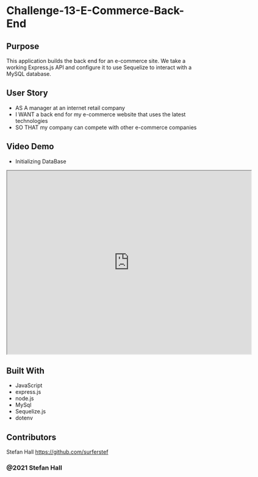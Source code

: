 # Challenge-13-E-Commerce-Back-End


## Purpose
This application builds the back end for an e-commerce site. We take a working Express.js API and configure it to use Sequelize to interact with a MySQL database.

## User Story
* AS A manager at an internet retail company
* I WANT a back end for my e-commerce website that uses the latest technologies
* SO THAT my company can compete with other e-commerce companies

## Video Demo

* Initializing DataBase
<iframe src="https://drive.google.com/file/d/173Eg8SW9qWE47cisC58b0LJaO_VjgfRG/preview" width="640" height="480"></iframe>

## Built With
* JavaScript
* express.js
* node.js
* MySql
* Sequelize.js
* dotenv


## Contributors
Stefan Hall
https://github.com/surferstef

### @2021 Stefan Hall
